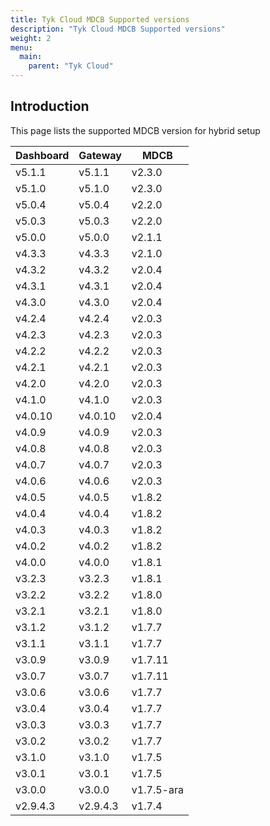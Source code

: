 ```yaml
---
title: Tyk Cloud MDCB Supported versions
description: "Tyk Cloud MDCB Supported versions"
weight: 2
menu:
  main:
    parent: "Tyk Cloud"
---
```


## Introduction


This page lists the supported MDCB version for hybrid setup

| Dashboard | Gateway | MDCB   |
| --------- | ------- | ------ |
| v5.1.1    | v5.1.1  | v2.3.0 |
| v5.1.0    | v5.1.0  | v2.3.0 |
| v5.0.4    | v5.0.4  | v2.2.0 |
| v5.0.3    | v5.0.3  | v2.2.0 |
| v5.0.0    | v5.0.0  | v2.1.1 |
| v4.3.3    | v4.3.3  | v2.1.0 |
| v4.3.2    | v4.3.2  | v2.0.4 |
| v4.3.1    | v4.3.1  | v2.0.4 |
| v4.3.0    | v4.3.0  | v2.0.4 |
| v4.2.4    | v4.2.4  | v2.0.3 |
| v4.2.3    | v4.2.3  | v2.0.3 |
| v4.2.2    | v4.2.2  | v2.0.3 |
| v4.2.1    | v4.2.1  | v2.0.3 |
| v4.2.0    | v4.2.0  | v2.0.3 |
| v4.1.0    | v4.1.0  | v2.0.3 |
| v4.0.10   | v4.0.10 | v2.0.4 |
| v4.0.9    | v4.0.9  | v2.0.3 |
| v4.0.8    | v4.0.8  | v2.0.3 |
| v4.0.7    | v4.0.7  | v2.0.3 |
| v4.0.6    | v4.0.6  | v2.0.3 |
| v4.0.5    | v4.0.5  | v1.8.2 |
| v4.0.4    | v4.0.4  | v1.8.2 |
| v4.0.3    | v4.0.3  | v1.8.2 |
| v4.0.2    | v4.0.2  | v1.8.2 |
| v4.0.0    | v4.0.0  | v1.8.1 |
| v3.2.3    | v3.2.3  | v1.8.1 |
| v3.2.2    | v3.2.2  | v1.8.0 |
| v3.2.1    | v3.2.1  | v1.8.0 |
| v3.1.2    | v3.1.2  | v1.7.7 |
| v3.1.1    | v3.1.1  | v1.7.7 |
| v3.0.9    | v3.0.9  | v1.7.11 |
| v3.0.7    | v3.0.7  | v1.7.11 |
| v3.0.6    | v3.0.6  | v1.7.7 |
| v3.0.4    | v3.0.4  | v1.7.7 |
| v3.0.3    | v3.0.3  | v1.7.7 |
| v3.0.2    | v3.0.2  | v1.7.7 |
| v3.1.0    | v3.1.0  | v1.7.5 |
| v3.0.1    | v3.0.1  | v1.7.5 |
| v3.0.0    | v3.0.0  | v1.7.5-ara |
| v2.9.4.3  | v2.9.4.3 |v1.7.4 |

